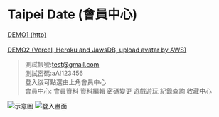 # Taipei Date (會員中心)
[DEMO1 (http)](http://119.14.42.80:3000/)<br><br>
[DEMO2 (Vercel, Heroku and JawsDB, upload avatar by AWS)](https://taipei-date.vercel.app/)<br>

>測試帳號:test@gmail.com<br>
>測試密碼:aA!123456<br>
>登入後可點選由上角會員中心<br>
>會員中心: 會員資料 資料編輯 密碼變更 遊戲遊玩 紀錄查詢 收藏中心<br>

![示意圖](https://i.imgur.com/HiN6Zui.png)
![登入畫面](https://i.imgur.com/UXkrubC.png)
